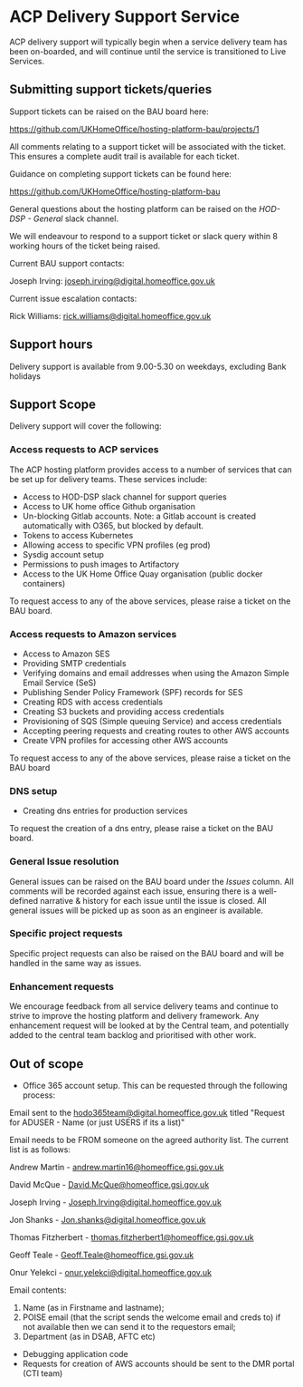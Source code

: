 # ACP Delivery Support Service

ACP delivery support will typically begin when a service delivery team has been on-boarded, and will continue until the service is transitioned to Live Services.

## Submitting support tickets/queries

Support tickets can be raised on the BAU board here:

 https://github.com/UKHomeOffice/hosting-platform-bau/projects/1

All comments relating to a support ticket will be associated with the ticket. This ensures a complete audit trail is available for each ticket.

Guidance on completing support tickets can be found here:

https://github.com/UKHomeOffice/hosting-platform-bau

General questions about the hosting platform can be raised on the _HOD-DSP - General_ slack channel.

We will endeavour to respond to a support ticket or slack query within 8 working hours of the ticket being raised. 

Current BAU support contacts:

Joseph Irving: joseph.irving@digital.homeoffice.gov.uk

Current issue escalation contacts:

Rick Williams: rick.williams@digital.homeoffice.gov.uk

## Support hours

Delivery support is available from 9.00-5.30 on weekdays, excluding Bank holidays 

## Support Scope

Delivery support will cover the following:

### Access requests to ACP services

The ACP hosting platform provides access to a number of services that can be set up for delivery teams. These services include:

* Access to HOD-DSP slack channel for support queries
* Access to UK home office Github organisation
* Un-blocking Gitlab accounts. Note: a Gitlab account is created automatically with O365, but blocked by default.
* Tokens to access Kubernetes
* Allowing access to specific VPN profiles (eg prod)
* Sysdig account setup
* Permissions to push images to Artifactory
* Access to the UK Home Office Quay organisation (public docker containers)

To request access to any of the above services, please raise a ticket on the BAU board.

### Access requests to Amazon services

* Access to Amazon SES
* Providing SMTP credentials
* Verifying domains and email addresses when using the Amazon Simple Email Service (SeS) 
* Publishing Sender Policy Framework (SPF) records for SES 
* Creating RDS with access credentials
* Creating S3 buckets and providing  access credentials
* Provisioning of SQS (Simple queuing Service) and access credentials
* Accepting peering requests and creating routes to other AWS accounts
* Create VPN profiles for accessing other AWS accounts 

To request access to any of the above services, please raise a ticket on the BAU board

### DNS setup

* Creating dns entries for production services 

To request the creation of a dns entry, please raise a ticket on the BAU board.

### General Issue resolution

General issues can be raised on the BAU board under the _Issues_ column. All comments will be recorded against each issue, ensuring there is a well-defined narrative & history for each issue until the issue is closed.
All general issues will be picked up as soon as an engineer is available.

### Specific project requests

Specific project requests can also be raised on the BAU board and will be handled in the same way as issues. 

### Enhancement requests

We encourage feedback from all service delivery teams and continue to strive to improve the hosting platform and delivery framework. Any  enhancement request will be looked at by the Central team, and potentially added to the central team backlog and prioritised with other work.

## Out of scope

* Office 365 account setup. This can be requested through the following process:

Email sent to the hodo365team@digital.homeoffice.gov.uk titled "Request for ADUSER - Name (or just USERS if its a list)"

Email needs to be FROM someone on the agreed authority list. The current list is as follows: 

Andrew Martin - andrew.martin16@homeoffice.gsi.gov.uk

David McQue - David.McQue@homeoffice.gsi.gov.uk

Joseph Irving - Joseph.Irving@digital.homeoffice.gov.uk

Jon Shanks - Jon.shanks@digital.homeoffice.gov.uk

Thomas Fitzherbert - thomas.fitzherbert1@homeoffice.gsi.gov.uk

Geoff Teale - Geoff.Teale@homeoffice.gsi.gov.uk

Onur Yelekci - onur.yelekci@digital.homeoffice.gov.uk

Email contents:

1. Name (as in Firstname and lastname); 
2. POISE email (that the script sends the welcome email and creds to) if not available then we can send it to the requestors email;
3. Department (as in DSAB, AFTC etc)

* Debugging application code
* Requests for creation of AWS accounts should be sent to the DMR portal (CTI team)
